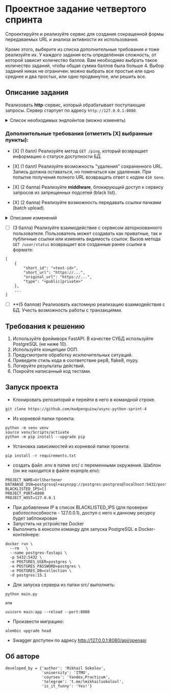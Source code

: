 # Проектное задание четвертого спринта

Спроектируйте и реализуйте сервис для создания сокращенной формы передаваемых URL и анализа активности их использования.

Кроме этого, выберите из списка дополнительные требования и тоже реализуйте их. У каждого задания есть определённая сложность, от которой зависит количество баллов. Вам необходимо выбрать такое количество заданий, чтобы общая сумма баллов была больше 4. Выбор заданий никак не ограничен: можно выбрать все простые или одно среднее и два простых, или одно продвинутое, или решить все.

## Описание задания

Реализовать **http**-сервис, который обрабатывает поступающие запросы. Сервер стартует по адресу `http://127.0.0.1:8080`.

<details>
<summary> Список необходимых эндпойнтов (можно изменять) </summary>

1. Получить сокращенный вариант переданного URL

```python
POST /
```

Request

```json
https://...
```

Метод принимает в теле запроса строку URL для сокращения и возвращает ответ с кодом `201`.

2. Вернуть оригинальный URL

```python
GET /<url_id>
```

Метод принимает в качестве параметра идентификатор сокращенного URL и возвращает ответ с кодом `307` и оригинальным URL в заголовке `Location`.

3. Вернуть статус использования URL

```python
GET /<url_id>/status?[full-info]&&[max-result=10]&&[offset=0]
```

Метод принимает в качестве параметра идентификатор сокращенного URL и возвращает информацию о количестве переходов, совершенных по ссылке.

В ответе может содержаться как общее количество совершенных переходов, так и дополнительная детализированная информация о каждом переходе (наличие **query**-параметра **full-info** и параметров пагинации):

- время перехода/использования ссылки;
- информация о клиенте, выполнившем запрос;

</details>

### Дополнительные требования (отметить [Х] выбранные пункты):

- [Х] (1 балл) Реализуйте метод `GET /ping`, который возвращает информацию о статусе доступности БД.
- [Х] (1 балл) Реализуйте возможность "удаления" сохраненного URL. Запись должна оставаться, но помечаться как удаленная. При попытке получения полного URL возвращать ответ с кодом `410 Gone`.
- [Х] (2 балла) Реализуйте **middlware**, блокирующий доступ к сервису запросов из запрещенных подсетей (black list).

- [Х] (2 балла) Реализуйте возможность передавать ссылки пачками (batch upload).

<details>
<summary> Описание изменений </summary>

- Метод `POST /shorten` принимает в теле запроса список URL в формате:

```python
[
    {
        "original_url": "URL for shorten"
    },
    ...
]

```

и возвращает данные в формате:

```python
[
    {
        "url_id": "<text-id>",
        "short_url": "https://...",
    },
    ...
]
```

</details>

- [ ] (3 балла) Реализуйте взаимодействие с сервисом авторизованного пользователя. Пользователь может создавать как приватные, так и публичные ссылки или изменять видимость ссылок. Вызов метода `GET /user/status` возвращает все созданные ранее ссылки в формате:

```
[
    {
        "short_id": "<text-id>",
        "short_url": "https://...",
        "original_url": "https://...",
        "type": "<public|private>"
    },
    ...
]
```

- [ ] **(5 баллов) Реализовать кастомную реализацию взаимодействия с БД. Учесть возможность работы с транзакциями.

## Требования к решению

1. Используйте фреймворк FastAPI. В качестве СУБД используйте PostgreSQL (не ниже 10).
2. Используйте концепции ООП.
3. Предусмотрите обработку исключительных ситуаций.
4. Приведите стиль кода в соответствие pep8, flake8, mypy.
5. Логируйте результаты действий.
6. Покройте написанный код тестами.

## Запуск проекта

- Клонировать репозиторий и перейти в него в командной строке.

```
git clone https://github.com/madpenguinw/async-python-sprint-4
```

- Из корневой папки проекта:

```
python -m venv venv
source venv/Scripts/activate
python -m pip install --upgrade pip
```

- Установка зависимостей из корневой папки проекта:

```
pip install -r requirements.txt
```

- создать файл .env в папке src/ с переменными окружения. Шаблон (он же находится в файле example.env):

```
PROJECT_NAME=UrlShortener
DATABASE_DSN=postgresql+asyncpg://postgres:postgres@localhost:5432/postgres
BLACKLISTED_IPS=[]
PROJECT_PORT=8080
PROJECT_HOST=127.0.0.1
```

- При добавлении IP в список BLACKLISTED_IPS (для проверки работоспособности - 127.0.0.1), доступ с него к данному ресурсу будет заблокирован
- Запустить на устройстве Docker
- Выполнить в консоли команду для запуска PostgreSQL в Docker-контейнере:

```
docker run \
  --rm   \
  --name postgres-fastapi \
  -p 5432:5432 \
  -e POSTGRES_USER=postgres \
  -e POSTGRES_PASSWORD=postgres \
  -e POSTGRES_DB=collection \
  -d postgres:15.1
```
- Для запуска сервера из папки src/ выполнить:
```
python main.py

или

uvicorn main:app --reload --port:8080
```
- Произвести миграцию:

```
alembic upgrade head
```

- Swagger доступен по адресу http://127.0.0.1:8080/api/openapi

## Об авторе

```
developed_by = {'author': 'Mikhail Sokolov',
                'university': 'ITMO',
                'courses': 'Yandex.Practicum',
                'telegram': 't.me/lmikhailsokolovl',
                'is_it_funny': 'Yes!'}
```

